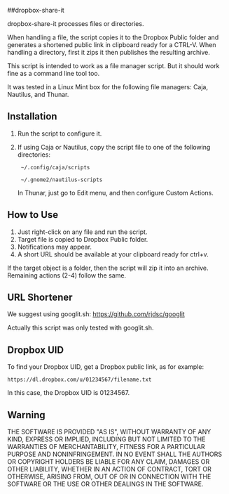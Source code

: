 ##dropbox-share-it

dropbox-share-it processes files or directories.

When handling a file, the script copies it to the Dropbox Public folder and generates a shortened public link in clipboard ready for a CTRL-V. When handling a directory, first it zips it then publishes the resulting archive.

This script is intended to work as a file manager script. But it should work fine as a command line tool too.

It was tested in a Linux Mint box for the following file managers: Caja, Nautilus, and Thunar.

## Installation


1. Run the script to configure it.
2. If using Caja or Nautilus, copy the script file to one of the following directories:

        ~/.config/caja/scripts
    
        ~/.gnome2/nautilus-scripts

   In Thunar, just go to Edit menu, and then configure Custom Actions.

## How to Use

1. Just right-click on any file and run the script.
2. Target file is copied to Dropbox Public folder.
3. Notifications may appear.
4. A short URL should be available at your clipboard ready for ctrl+v.

If the target object is a folder, then the script will zip it into an archive. Remaining actions (2-4) follow the same.

## URL Shortener

We suggest using googlit.sh: https://github.com/rjdsc/googlit

Actually this script was only tested with googlit.sh.

## Dropbox UID

To find your Dropbox UID, get a Dropbox public link, as for example:

    https://dl.dropbox.com/u/01234567/filename.txt

In this case, the Dropbox UID is 01234567.

## Warning

THE SOFTWARE IS PROVIDED "AS IS", WITHOUT WARRANTY OF ANY KIND, EXPRESS OR IMPLIED, INCLUDING BUT NOT LIMITED TO THE WARRANTIES OF MERCHANTABILITY, FITNESS FOR A PARTICULAR PURPOSE AND NONINFRINGEMENT. IN NO EVENT SHALL THE AUTHORS OR COPYRIGHT HOLDERS BE LIABLE FOR ANY CLAIM, DAMAGES OR OTHER LIABILITY, WHETHER IN AN ACTION OF CONTRACT, TORT OR OTHERWISE, ARISING FROM, OUT OF OR IN CONNECTION WITH THE SOFTWARE OR THE USE OR OTHER DEALINGS IN THE SOFTWARE.
